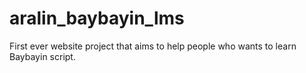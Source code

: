# aralin_baybayin_lms
First ever website project that aims to help people who wants to learn Baybayin script.
